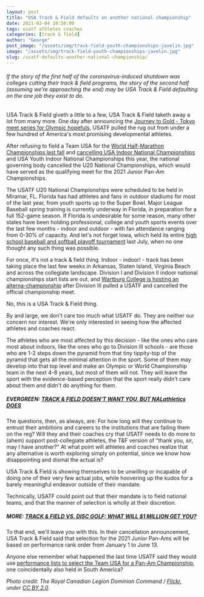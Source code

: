 ```yaml
---
layout: post
title: "USA Track & Field defaults on another national championship"
date: 2021-03-04 10:50:00
tags: usatf athletes coaches
categories: [track & field]
author: "George"
post_image: "/assets/img/track-field-youth-championships-javelin.jpg"
image: "/assets/img/track-field-youth-championships-javelin.jpg"
slug: /usatf-defaults-another-national-championship/
---
```

<h6>If the story of the first half of the coronavirus-induced shutdown was colleges cutting their track & field programs, the story of the second half (assuming we're approaching the end) may be USA Track & Field defaulting on the one job they exist to do.</h6>

USA Track & Field giveth a little to a few, USA Track & Field taketh away a lot from many more. One day after announcing the [Journey to Gold - Tokyo meet series for Olympic hopefuls](https://nalathletics.com/blog/2021/03/03/track-field-vs-disc-golf), USATF pulled the rug out from under a few hundred of America's most promising developmental athletes. 

After refusing to field a Team USA for the [World Half-Marathon Championships last fall](https://nalathletics.com/blog/2020/09/12/usatf-2020-world-half-marathon-championship) and [cancelling USA Indoor National Championships](https://nalathletics.com/blog/2021/01/18/indoor-national-track-and-field-championships-cancellation-reaction) and USA Youth Indoor National Championships this year, the national governing body cancelled the U20 National Championships, which would have served as the qualifying meet for the 2021 Junior Pan-Am Championships.

The USATF U20 National Championships were scheduled to be held in Miramar, FL. Florida has had athletes and fans in outdoor stadiums for most of the last year, from youth sports up to the Super Bowl. Major League Baseball spring training is currently underway in Florida, in preparation for a full 152-game season. If Florida is undesirable for some reason, many other states have been holding professional, college and youth sports events over the last few months - indoor and outdoor - with fan attendance ranging from 0-30% of capacity. And let's not forget Iowa, which held its entire [high school baseball and softball playoff tournament](https://www.outkick.com/iowa-high-school-baseball-state-tournament-ends-with-attendance-up-titles-awarded/) last July, when no one thought any such thing was possible.

For once, it's not a track & field thing. Indoor - indoor! - track has been taking place the last few weeks in Arkansas, Staten Island, Virginia Beach and across the collegiate landscape. Division I and Division II indoor national championships start lists are out, and [Wartburg College is hosting an alterna-championship](https://go-knights.net/news/2021/2/12/wartburg-to-host-2021-diii-elite-indoor-track-field-championships.aspx) after Division III pulled a USATF and cancelled the official championship meet.

No, this is a USA Track & Field thing.

By and large, we don't care too much what USATF do. They are neither our concern nor interest. We're only interested in seeing how the affected athletes and coaches react. 

The athletes who are most affected by this decision - like the ones who care most about indoors, like the ones who go to Division III schools - are those who are 1-2 steps down the pyramid from that tiny tippity-top of the pyramid that gets all the minimal attention in the sport. Some of them may develop into that top level and make an Olympic or World Championship team in the next 4-8 years, but most of them will not. They will leave the sport with the evidence-based perception that the sport really didn't care about them and didn't do anything for them.

##### EVERGREEN: [TRACK & FIELD DOESN'T WANT YOU, BUT NALathletics DOES](https://nalathletics.com/blog/2020/03/30/athletics-wants-more-athletes)

The questions, then, as always, are: For how long will they continue to entrust their ambitions and careers to the institutions that are failing them on the reg? Will they and their coaches cry that USATF needs to do more to (ahem) support post-collegiate athletes, the T&F version of "thank you, sir, may I have another?" At what point will athletes and coaches realize that any alternative is worth exploring simply on potential, since we know how disappointing and dismal the actual is?

USA Track & Field is showing themselves to be unwilling or incapable of doing one of their very few actual jobs, while hoovering up the kudos for a barely meaningful endeavor outside of their mandate.

Technically, USATF could point out that their mandate is to field national teams, and that the manner of selection is wholly at their discretion. 

##### MORE: [TRACK & FIELD VS. DISC GOLF: WHAT WILL $1 MILLION GET YOU?](https://nalathletics.com/blog/2021/03/03/track-field-vs-disc-golf)

To that end, we'll leave you with this. In their cancellation announcement, USA Track & Field said that selection for the 2021 Junior Pan-Ams will be based on performance rank order from January 1 to June 13.

Anyone else remember what happened the last time USATF said they would use [performance lists to select the Team USA for a Pan-Am Championship](https://www.letsrun.com/news/2019/07/usatf-ordered-to-re-pick-entire-2019-pan-am-games-team-based-on-2019-comprehensive-list/), one coincidentally also held in South America?

<em>Photo credit: The Royal Canadian Legion Dominion Command / [Flickr](https://flic.kr/p/g97mD1), under [CC BY 2.0](https://creativecommons.org/licenses/by/2.0/).</em>
